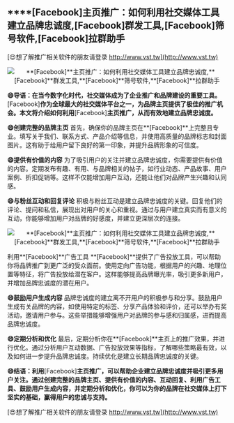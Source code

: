 ## ****[Facebook]**主页推广：如何利用社交媒体工具建立品牌忠诚度,**[Facebook]**群发工具,**[Facebook]**筛号软件,**[Facebook]**拉群助手**

[😍想了解推广相关软件的朋友请登录 http://www.vst.tw](http://www.vst.tw)

 <center><img src="https://vst.tw/MP4/tuiguang/png/5.png" alt="**[Facebook]**主页推广：如何利用社交媒体工具建立品牌忠诚度,**[Facebook]**群发工具,**[Facebook]**筛号软件,**[Facebook]**拉群助手"></center>

**😄导语：在当今数字化时代，社交媒体成为了企业推广和品牌建设的重要工具。**[Facebook]**作为全球最大的社交媒体平台之一，为品牌主页提供了极佳的推广机会。本文将介绍如何利用**[Facebook]**主页推广，从而有效地建立品牌忠诚度。**

**😄创建完整的品牌主页**
首先，确保你的品牌主页在**[Facebook]**上完整且专业。填写关于我们、联系方式、产品介绍等信息，并使用高质量的品牌标志和封面图片。这有助于给用户留下良好的第一印象，并提升品牌形象的可信度。

**😄提供有价值的内容**
为了吸引用户的关注并建立品牌忠诚度，你需要提供有价值的内容。定期发布有趣、有用、与品牌相关的帖子，如行业动态、产品故事、用户案例、折扣促销等。这样不仅能增加用户互动，还能让他们对品牌产生兴趣和认同感。

**😄与粉丝互动和回复评论**
积极与粉丝互动是建立品牌忠诚度的关键。回复他们的评论、提问和私信，展现出对用户的关心和重视。通过与用户建立真实而有意义的互动，你能够增加用户对品牌的好感度，并建立更深层次的连接。

 <center><img src="https://vst.tw/MP4/tuiguang/png/5.png" alt="**[Facebook]**主页推广：如何利用社交媒体工具建立品牌忠诚度,**[Facebook]**群发工具,**[Facebook]**筛号软件,**[Facebook]**拉群助手"></center>

利用**[Facebook]**广告工具
**[Facebook]**提供了广告投放工具，可以帮助你将品牌推广到更广泛的受众面前。使用定向广告功能，根据用户的兴趣、地理位置等特征，将广告投放给潜在客户。这样能够提高品牌曝光率，吸引更多新用户，并增加品牌忠诚度的潜在用户。

**😄鼓励用户生成内容**
品牌忠诚度的建立离不开用户的积极参与和分享。鼓励用户生成有关品牌的内容，如使用特定的标签、分享产品体验和评价，还可以举办有奖活动，邀请用户参与。这些举措能够增强用户对品牌的参与感和归属感，进而提高品牌忠诚度。

**😄定期分析和优化**
最后，定期分析你在**[Facebook]**主页上的推广效果，并进行优化。通过分析用户互动数据、广告投放效果等指标，了解哪些策略最有效，以及如何进一步提升品牌忠诚度。持续优化是建立长期品牌忠诚度的关键。

**😄结语：利用**[Facebook]**主页推广，可以帮助企业建立品牌忠诚度并吸引更多用户关注。通过创建完整的品牌主页、提供有价值的内容、互动回复、利用广告工具、鼓励用户生成内容，并定期分析和优化，你可以为你的品牌在社交媒体上打下坚实的基础，赢得用户的忠诚与支持。**

[😍想了解推广相关软件的朋友请登录 http://www.vst.tw](http://www.vst.tw)



